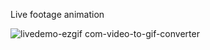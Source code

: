 Live footage animation

![livedemo-ezgif com-video-to-gif-converter](https://github.com/BaoBui-debug/Inverse-Kinematic-For-Fish-Locomotion/assets/133069487/b1ed6864-7c27-45b6-8770-4747210fb5da)
